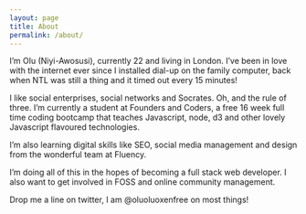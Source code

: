 ```yaml
---
layout: page
title: About
permalink: /about/
---
```

I’m Olu (Niyi-Awosusi), currently 22 and living in London. I’ve been in love with the internet ever since I installed dial-up on the family computer, back when NTL was still a thing and it timed out every 15 minutes!

I like social enterprises, social networks and Socrates. Oh, and the rule of three. I’m currently a student at Founders and Coders, a free 16 week full time coding bootcamp that teaches Javascript, node, d3 and other lovely Javascript flavoured technologies.

I’m also learning digital skills like SEO, social media management and design from the wonderful team at Fluency.

I’m doing all of this in the hopes of becoming a full stack web developer. I also want to get involved in FOSS and online community management.

Drop me a line on twitter, I am @oluoluoxenfree on most things!
